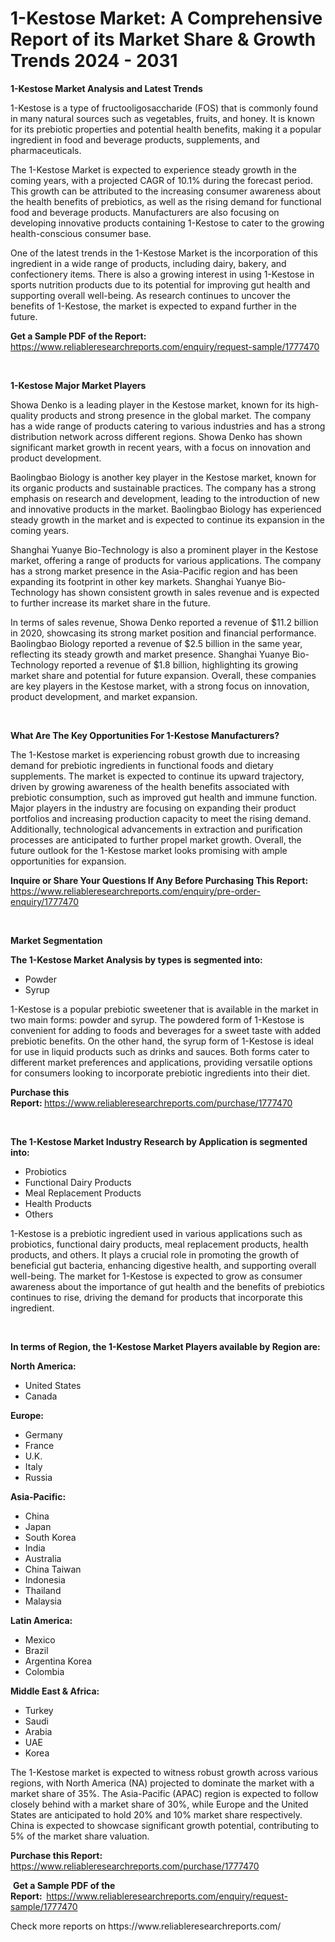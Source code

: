 <p><h1>1-Kestose Market: A Comprehensive Report of its Market Share & Growth Trends 2024 - 2031</h1></p><p><strong>1-Kestose Market Analysis and Latest Trends</strong></p>
<p><p>1-Kestose is a type of fructooligosaccharide (FOS) that is commonly found in many natural sources such as vegetables, fruits, and honey. It is known for its prebiotic properties and potential health benefits, making it a popular ingredient in food and beverage products, supplements, and pharmaceuticals.</p><p>The 1-Kestose Market is expected to experience steady growth in the coming years, with a projected CAGR of 10.1% during the forecast period. This growth can be attributed to the increasing consumer awareness about the health benefits of prebiotics, as well as the rising demand for functional food and beverage products. Manufacturers are also focusing on developing innovative products containing 1-Kestose to cater to the growing health-conscious consumer base.</p><p>One of the latest trends in the 1-Kestose Market is the incorporation of this ingredient in a wide range of products, including dairy, bakery, and confectionery items. There is also a growing interest in using 1-Kestose in sports nutrition products due to its potential for improving gut health and supporting overall well-being. As research continues to uncover the benefits of 1-Kestose, the market is expected to expand further in the future.</p></p>
<p><strong>Get a Sample PDF of the Report:&nbsp;</strong> <a href="https://www.reliableresearchreports.com/enquiry/request-sample/1777470">https://www.reliableresearchreports.com/enquiry/request-sample/1777470</a></p>
<p>&nbsp;</p>
<p><strong>1-Kestose Major Market Players</strong></p>
<p><p>Showa Denko is a leading player in the Kestose market, known for its high-quality products and strong presence in the global market. The company has a wide range of products catering to various industries and has a strong distribution network across different regions. Showa Denko has shown significant market growth in recent years, with a focus on innovation and product development.</p><p>Baolingbao Biology is another key player in the Kestose market, known for its organic products and sustainable practices. The company has a strong emphasis on research and development, leading to the introduction of new and innovative products in the market. Baolingbao Biology has experienced steady growth in the market and is expected to continue its expansion in the coming years.</p><p>Shanghai Yuanye Bio-Technology is also a prominent player in the Kestose market, offering a range of products for various applications. The company has a strong market presence in the Asia-Pacific region and has been expanding its footprint in other key markets. Shanghai Yuanye Bio-Technology has shown consistent growth in sales revenue and is expected to further increase its market share in the future.</p><p>In terms of sales revenue, Showa Denko reported a revenue of $11.2 billion in 2020, showcasing its strong market position and financial performance. Baolingbao Biology reported a revenue of $2.5 billion in the same year, reflecting its steady growth and market presence. Shanghai Yuanye Bio-Technology reported a revenue of $1.8 billion, highlighting its growing market share and potential for future expansion. Overall, these companies are key players in the Kestose market, with a strong focus on innovation, product development, and market expansion.</p></p>
<p>&nbsp;</p>
<p><strong>What Are The Key Opportunities For 1-Kestose Manufacturers?</strong></p>
<p><p>The 1-Kestose market is experiencing robust growth due to increasing demand for prebiotic ingredients in functional foods and dietary supplements. The market is expected to continue its upward trajectory, driven by growing awareness of the health benefits associated with prebiotic consumption, such as improved gut health and immune function. Major players in the industry are focusing on expanding their product portfolios and increasing production capacity to meet the rising demand. Additionally, technological advancements in extraction and purification processes are anticipated to further propel market growth. Overall, the future outlook for the 1-Kestose market looks promising with ample opportunities for expansion.</p></p>
<p><strong>Inquire or Share Your Questions If Any Before Purchasing This Report:</strong> <a href="https://www.reliableresearchreports.com/enquiry/pre-order-enquiry/1777470">https://www.reliableresearchreports.com/enquiry/pre-order-enquiry/1777470</a></p>
<p>&nbsp;</p>
<p><strong>Market Segmentation</strong></p>
<p><strong>The 1-Kestose Market Analysis by types is segmented into:</strong></p>
<p><ul><li>Powder</li><li>Syrup</li></ul></p>
<p><p>1-Kestose is a popular prebiotic sweetener that is available in the market in two main forms: powder and syrup. The powdered form of 1-Kestose is convenient for adding to foods and beverages for a sweet taste with added prebiotic benefits. On the other hand, the syrup form of 1-Kestose is ideal for use in liquid products such as drinks and sauces. Both forms cater to different market preferences and applications, providing versatile options for consumers looking to incorporate prebiotic ingredients into their diet.</p></p>
<p><strong>Purchase this Report:&nbsp;</strong><a href="https://www.reliableresearchreports.com/purchase/1777470">https://www.reliableresearchreports.com/purchase/1777470</a></p>
<p>&nbsp;</p>
<p><strong>The 1-Kestose Market Industry Research by Application is segmented into:</strong></p>
<p><ul><li>Probiotics</li><li>Functional Dairy Products</li><li>Meal Replacement Products</li><li>Health Products</li><li>Others</li></ul></p>
<p><p>1-Kestose is a prebiotic ingredient used in various applications such as probiotics, functional dairy products, meal replacement products, health products, and others. It plays a crucial role in promoting the growth of beneficial gut bacteria, enhancing digestive health, and supporting overall well-being. The market for 1-Kestose is expected to grow as consumer awareness about the importance of gut health and the benefits of prebiotics continues to rise, driving the demand for products that incorporate this ingredient.</p></p>
<p>&nbsp;</p>
<p><strong>In terms of Region, the 1-Kestose Market Players available by Region are:</strong></p>
<p>
    <p> <strong> North America: </strong>
        <ul>
            <li>United States</li>
            <li>Canada</li>
        </ul>
        </p> 
    <p> <strong> Europe: </strong>
        <ul>
            <li>Germany</li>
            <li>France</li>
            <li>U.K.</li>
            <li>Italy</li>
            <li>Russia</li>
        </ul>
        </p> 
    <p> <strong> Asia-Pacific: </strong>
        <ul>
            <li>China</li>
            <li>Japan</li>
            <li>South Korea</li>
            <li>India</li>
            <li>Australia</li>
            <li>China Taiwan</li>
            <li>Indonesia</li>
            <li>Thailand</li>
            <li>Malaysia</li>
        </ul>
        </p> 
    <p> <strong> Latin America: </strong>
        <ul>
            <li>Mexico</li>
            <li>Brazil</li>
            <li>Argentina Korea</li>
            <li>Colombia</li>
        </ul>
        </p> 
    <p> <strong> Middle East & Africa: </strong>
        <ul>
            <li>Turkey</li>
            <li>Saudi</li>
            <li>Arabia</li>
            <li>UAE</li>
            <li>Korea</li>
        </ul>
    </p>
    </p>
<p><p>The 1-Kestose market is expected to witness robust growth across various regions, with North America (NA) projected to dominate the market with a market share of 35%. The Asia-Pacific (APAC) region is expected to follow closely behind with a market share of 30%, while Europe and the United States are anticipated to hold 20% and 10% market share respectively. China is expected to showcase significant growth potential, contributing to 5% of the market share valuation.</p></p>
<p><strong>Purchase this Report: </strong><a href="https://www.reliableresearchreports.com/purchase/1777470">https://www.reliableresearchreports.com/purchase/1777470</a></p>
<p>&nbsp;<strong>Get a Sample PDF of the Report:&nbsp;&nbsp;</strong><a href="https://www.reliableresearchreports.com/enquiry/request-sample/1777470">https://www.reliableresearchreports.com/enquiry/request-sample/1777470</a></p>
<p><strong></strong></p>
<p>Check more reports on https://www.reliableresearchreports.com/</p>